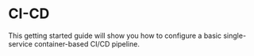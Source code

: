# CI-CD
This getting started guide will show you how to configure a basic single-service container-based CI/CD pipeline.

